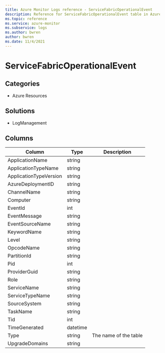```yaml
---
title: Azure Monitor Logs reference - ServiceFabricOperationalEvent
description: Reference for ServiceFabricOperationalEvent table in Azure Monitor Logs.
ms.topic: reference
ms.service: azure-monitor
ms.subservice: logs
ms.author: bwren
author: bwren
ms.date: 11/4/2021
---
```


# ServiceFabricOperationalEvent

 

## Categories

- Azure Resources
## Solutions

- LogManagement




## Columns

| Column | Type | Description |
| --- | --- | --- |
| ApplicationName | string |  |
| ApplicationTypeName | string |  |
| ApplicationTypeVersion | string |  |
| AzureDeploymentID | string |  |
| ChannelName | string |  |
| Computer | string |  |
| EventId | int |  |
| EventMessage | string |  |
| EventSourceName | string |  |
| KeywordName | string |  |
| Level | string |  |
| OpcodeName | string |  |
| PartitionId | string |  |
| Pid | int |  |
| ProviderGuid | string |  |
| Role | string |  |
| ServiceName | string |  |
| ServiceTypeName | string |  |
| SourceSystem | string |  |
| TaskName | string |  |
| Tid | int |  |
| TimeGenerated | datetime |  |
| Type | string | The name of the table |
| UpgradeDomains | string |  |
